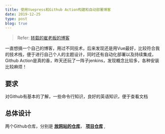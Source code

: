 ```yaml
---
title: 使用Vuepress和Github Action构建和自动部署博客
date: 2019-12-25
type: post
blog: true
---
```


> Refer: [转载的崔老板的博客](https://blog.csdn.net/sD7O95O/article/details/103414989)

一直想搞一个自己的博客，用过不同技术，后来发现还是用Vue最好，比较符合我的技术栈，便于进行自己个人的主题设计，同时还有自动化部署以及持续集成，Github Action是真的香，昨天还玩了一阵子jenkins，发现概念比较多，各种安装比较麻烦！

## 要求

对Github有基本的了解，一些命令行知识，良好的英语知识，便于查看文档

## 总体设计

两个Github仓库，分别是 **[放网站的仓库](https://github.com/Ctum/Ctum.github.io)**， **[项目仓库](https://github.com/Ctum/vuepress-blog-boilerplate)** ,
